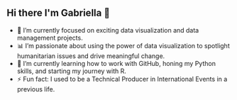## Hi there I'm Gabriella 👋

- 🔭 I’m currently focused on exciting data visualization and data management projects.
- 📊 I’m passionate about using the power of data visualization to spotlight humanitarian issues and drive meaningful change.
- 🌱 I’m currently learning how to work with GitHub, honing my Python skills, and starting my journey with R.
- ⚡ Fun fact: I used to be a Technical Producer in International Events in a previous life.

